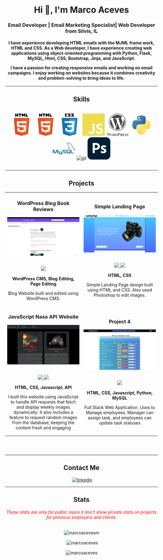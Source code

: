 <h1 align="center">Hi 👋, I'm Marco Aceves</h1>
<h3 align="center">Email Developer | Email Marketing Specialist| Web Developer from Silvis, IL</h3>
<h4 align="center">I have experience developing HTML emails with the MJML frame work, HTML and CSS. As a Web developer, I have experience creating web applications using object-oriented programming with Python, Flask, MySQL, Html, CSS, Bootstrap, Jinja, and JavaScript.

I have a passion for creating responsive emails and working on email campaigns. I enjoy working on websites because it combines creativity and problem-solving to bring ideas to life.  </h4>

<hr>


<!-- TECHS -->

<h2 align="center">Skills</h2>

<div align="center">
                <br>
                    <div align="center" >  
                      <img src="https://raw.githubusercontent.com/devicons/devicon/master/icons/html5/html5-original-wordmark.svg" alt="html5" width="75" height="75"/> 
                      <img src="https://raw.githubusercontent.com/devicons/devicon/master/icons/html5/html5-original-wordmark.svg" alt="html5" width="75" height="75"/> 
			<img src="https://raw.githubusercontent.com/devicons/devicon/master/icons/css3/css3-original-wordmark.svg" alt="css3" width="75" height="75"/>
                      <img src="https://raw.githubusercontent.com/devicons/devicon/1119b9f84c0290e0f0b38982099a2bd027a48bf1/icons/javascript/javascript-plain.svg" alt="css3" width="75" height="75"/>
                      <img src="https://raw.githubusercontent.com/devicons/devicon/1119b9f84c0290e0f0b38982099a2bd027a48bf1/icons/wordpress/wordpress-plain-wordmark.svg" alt="wordpress" width="75" height="75"/>
                      <img src="https://raw.githubusercontent.com/devicons/devicon/ca28c779441053191ff11710fe24a9e6c23690d6/icons/python/python-original.svg" alt="python" width="75" height="75"/>
                      <img src="https://raw.githubusercontent.com/devicons/devicon/ca28c779441053191ff11710fe24a9e6c23690d6/icons/mysql/mysql-plain-wordmark.svg" alt="mysql" width="75" height="75"/>
                      <img src="https://www.vectorlogo.zone/logos/git-scm/git-scm-icon.svg" alt="git" width="75" height="75"/> 
                      <img src="https://raw.githubusercontent.com/devicons/devicon/ca28c779441053191ff11710fe24a9e6c23690d6/icons/photoshop/photoshop-plain.svg" alt="photoshop" width="75" height="75"/> 

</div>

</div>

<br>
<hr>

<!-- PROJECTS -->

<h2 align="center">Projects</h2>
<div align="center">
	<table>
		<tr>
			<td width="50%">
				<h3 align="center">WordPress Blog Book Reviews</h3>
				<div align="center">  
					<a href='https://moonlightfaebooks.wordpress.com' target="_blank">
						<img src="https://github.com/marcoaceves/marcoaceves/blob/main/wordpress_moonlight.png?raw=true" alt="project 1" height="100%" />
					</a>
					<br>
					<br>
					<p>
						<a href="https://moonlightfaebooks.wordpress.com" target="_blank">
              <img src="https://img.shields.io/badge/Live-lightgrey?style=for-the-badge&color=0892d0"/>
						</a>
					</p>
					<p><strong>WordPress CMS, Blog Editing, Page Editing</strong></p>
          				<p>
						Blog Website built and edited using WordPress CMS. 
					</p>
				</div>
			</td>
			<td width="50%">
				<h3 align="center">Simple Landing Page</h3>
				<div align="center" >  
					<a href='https://marcoaceves.vercel.app/landing.html' target="_blank">
						<img src="https://github.com/marcoaceves/marcoaceves/blob/main/simple_landing_page.png?raw=true" alt="simple-landing-page" height="100%" />
					</a>
					<br>
					<br>
					<p>
						<a href="https://github.com/marcoaceves/landing_page" target="_blank">
							<img src="https://img.shields.io/badge/Repo-lightgrey?style=for-the-badge&logo=github"/>
						</a>  
						<a href="https://marcoaceves.vercel.app/landing.html" target="_blank">
							<img src="https://img.shields.io/badge/Live-lightgrey?style=for-the-badge&color=0892d0"/>
						</a>	
					</p>
					 <p><strong>HTML, CSS</strong></p>
					<p>Simple Landing Page design built using HTML and CSS. Also used Photoshop to edit images.</p>
				</div>
        </tr>
	    <tr>
            <td width="50%">
                <h3 align="center">JavaScript Nasa API Website</h3>
                <div align="center" >  
                    <a href='https://marco-aceves-portfolio.vercel.app/nasa.html' target="_blank">
                        <img src="https://github.com/marcoaceves/marcoaceves/blob/main/nasa.png?raw=true" alt="Nasa_API" height="100%" />
                    </a>
                    <br>
                    <br>
                    <p>
                        <a href="https://github.com/marcoaceves/NASA_API_Website/blob/main/README.md" target="_blank">
				<img src="https://img.shields.io/badge/Repo-lightgrey?style=for-the-badge&logo=github"/>
			</a>  
			<a href="https://marco-aceves-portfolio.vercel.app/nasa.html" target="_blank">
				<img src="https://img.shields.io/badge/Live-lightgrey?style=for-the-badge&color=0892d0"/>
			</a>
                    </p>
                    <p><strong>HTML, CSS, Javascript, API</strong></p>
		    <p>
I built this website using JavaScript to handle API requests that fetch and display weekly images dynamically. It also includes a feature to request random images from the database, keeping the content fresh and engaging</p>
                </div>
            </td>
            <td width="50%">
                <h3 align="center">Project 4</h3>
                <div align="center">  
                    <a href='https://github.com/marcoaceves/manager_app' target="_blank">
                        <img src="https://github.com/marcoaceves/marcoaceves/blob/main/ahf.png?raw=true" alt="project 4" height="100%" />
                    </a>
                    <br>
                    <br>
                    <p>
                        <a href="https://github.com/marcoaceves/manager_app" target="_blank">
							<img src="https://img.shields.io/badge/Repo-lightgrey?style=for-the-badge&logo=github"/>
						</a>  
                    </p>
                    <p><strong>HTML, CSS, Javascript, Python, MySQL</strong></p>
		    <p>Full Stack Web Application. Uses to Manage employees. Manager can assign task, and employees can update task statuses</p>
                </div>	
            </td>
        </tr>
	</table>
</div>
<br />
<br />
<hr>


<!-- SOCIALS -->

<h2 align="center">Contact Me</h2>
<p align="center">
	&nbsp&nbsp&nbsp
<a href="https://www.linkedin.com/in/marco-aceves/" target="blank"><img align="center" src="https://raw.githubusercontent.com/rahuldkjain/github-profile-readme-generator/master/src/images/icons/Social/linked-in-alt.svg" alt="linkedin" height="30" width="40" /></a>&nbsp&nbsp&nbsp
</p>

<hr>


<!-- STATS -->
<div align="center" margin="100px 0 0 0">

<h2 align="center">Stats</h2>
<h6 style="color:red">These stats are only for public repos it don't show private stats on projects for previous employers and clients.</h6>

  <p><img align="center" src="https://github-readme-stats.vercel.app/api/top-langs?username=marcoaceves&show_icons=true&locale=en&layout=compact" alt="marcoacevesm" /></p>

  <p>&nbsp;<img align="center" src="https://github-readme-stats.vercel.app/api?username=marcoaceves&show_icons=true&locale=en" alt="marcoaceves" /></p>

  <p><img align="center" src="https://github-readme-streak-stats.herokuapp.com/?user=marcoaceves&" alt="marcoaceves" /></p>
</div>
<br>

<!--
**marcoaceves/marcoaceves** is a ✨ _special_ ✨ repository because its `README.md` (this file) appears on your GitHub profile.

Here are some ideas to get you started:

- 🔭 I’m currently working on ...
- 🌱 I’m currently learning ...
- 👯 I’m looking to collaborate on ...
- 🤔 I’m looking for help with ...
- 💬 Ask me about ...
- 📫 How to reach me: ...
- 😄 Pronouns: ...
- ⚡ Fun fact: ...
-->
